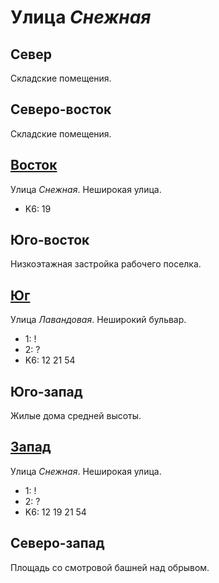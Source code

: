 # Улица *Снежная*

## Север

Складские помещения.

## Северо-восток

Складские помещения.

## [Восток](./610050.md)

Улица *Снежная*.
Неширокая улица.

* K6:   19

## Юго-восток

Низкоэтажная застройка рабочего поселка.

## [Юг](./600065.md)

Улица *Лавандовая*.
Неширокий бульвар.

* 1:    !
* 2:    ?
* K6:   12  21  54

## Юго-запад

Жилые дома средней высоты.

## [Запад](./590050.md)

Улица *Снежная*.
Неширокая улица.

* 1:    !
* 2:    ?
* K6:   12  19  21  54

## Северо-запад

Площадь со смотровой башней над обрывом.

